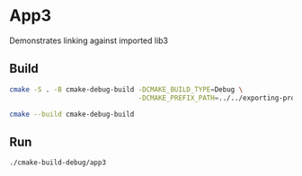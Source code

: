 # App3

Demonstrates linking against imported lib3

## Build

```bash
cmake -S . -B cmake-debug-build -DCMAKE_BUILD_TYPE=Debug \
                                -DCMAKE_PREFIX_PATH=../../exporting-project/cmake-build-debug/install

cmake --build cmake-debug-build
```

## Run

```bash
./cmake-build-debug/app3
```
